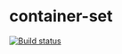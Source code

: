 # container-set
[![Build status](https://ci.appveyor.com/api/projects/status/5ve9h3dso05g1odj?svg=true)](https://ci.appveyor.com/project/bombik815/container-set)